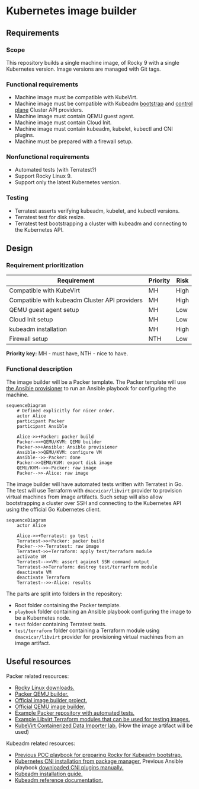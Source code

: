 # Kubernetes image builder

## Requirements

### Scope

This repository builds a single machine image, of Rocky 9 with a single Kubernetes version.
Image versions are managed with Git tags.

### Functional requirements

- Machine image must be compatible with KubeVirt.
- Machine image must be compatible with Kubeadm [bootstrap](https://github.com/kubernetes-sigs/cluster-api/tree/main/bootstrap/kubeadm) and [control plane](https://github.com/kubernetes-sigs/cluster-api/tree/main/controlplane/kubeadm) Cluster API providers.
- Machine image must contain QEMU guest agent.
- Machine image must contain Cloud Init.
- Machine image must contain kubeadm, kubelet, kubectl and CNI plugins.
- Machine must be prepared with a firewall setup.

### Nonfunctional requirements

- Automated tests (with Terratest?)
- Support Rocky Linux 9.
- Support only the latest Kubernetes version.

### Testing

- Terratest asserts verifying kubeadm, kubelet, and kubectl versions.
- Terratest test for disk resize.
- Terratest test bootstrapping a cluster with kubeadm and connecting to the Kubernetes API.

## Design

### Requirement prioritization

| Requirement                                   | Priority | Risk |
| --------------------------------------------- | -------- | ---- |
| Compatible with KubeVirt                      | MH       | High |
| Compatible with kubeadm Cluster API providers | MH       | High |
| QEMU guest agent setup                        | MH       | Low  |
| Cloud Init setup                              | MH       | Low  |
| kubeadm installation                          | MH       | High |
| Firewall setup                                | NTH      | Low  |

**Priority key:** MH - must have, NTH - nice to have.

### Functional description

The image builder will be a Packer template.
The Packer template will use [the Ansible provisioner](https://developer.hashicorp.com/packer/integrations/hashicorp/ansible/latest/components/provisioner/ansible) to run an Ansible playbook for configuring the machine.

```mermaid
sequenceDiagram
    # Defined explicitly for nicer order.
    actor Alice
    participant Packer
    participant Ansible

    Alice->>+Packer: packer build
    Packer->>+QEMU/KVM: QEMU builder
    Packer->>+Ansible: Ansible provisioner
    Ansible->>QEMU/KVM: configure VM
    Ansible-->>-Packer: done
    Packer->>QEMU/KVM: export disk image
    QEMU/KVM-->>-Packer: raw image
    Packer-->>-Alice: raw image
```

The image builder will have automated tests written with Terratest in Go.
The test will use Terraform with `dmacvicar/libvirt` provider to provision virtual machines from image artifacts.
Such setup will also allow bootstrapping a cluster over SSH and connecting to the Kubernetes API using the official Go Kubernetes client.

```mermaid
sequenceDiagram
    actor Alice

    Alice->>+Terratest: go test .
    Terratest->>+Packer: packer build
    Packer-->>-Terratest: raw image
    Terratest->>+Terraform: apply test/terraform module
    activate VM
    Terratest-->>VM: assert against SSH command output
    Terratest->>Terraform: destroy test/terrarform module
    deactivate VM
    deactivate Terraform
    Terratest-->>-Alice: results
```

The parts are split into folders in the repository:

- Root folder containing the Packer template.
- `playbook` folder containing an Ansible playbook configuring the image to be a Kubernetes node.
- `test` folder containing Terratest tests.
- `test/terraform` folder containing a Terraform module using `dmacvicar/libvirt` provider for provisioning virtual machines from an image artifact.

## Useful resources

Packer related resources:

- [Rocky Linux downloads.](https://rockylinux.org/download)
- [Packer QEMU builder.](https://developer.hashicorp.com/packer/integrations/hashicorp/qemu/latest/components/builder/qemu)
- [Official image builder project.](https://github.com/kubernetes-sigs/image-builder)
- [Official QEMU image builder.](https://github.com/kubernetes-sigs/image-builder/tree/main/images/capi/packer/qemu)
- [Example Packer repository with automated tests.](https://git.houseofkummer.com/homelab/devops/packer-alpine)
- [Example Libvirt Terraform modules that can be used for testing images.](https://git.houseofkummer.com/Lior/terraform-libvirt-images/-/tree/main?ref_type=heads)
- [KubeVirt Containerized Data Importer lab.](https://kubevirt.io/labs/kubernetes/lab2.html) (How the image artifact will be used)

Kubeadm related resources:

- [Previous POC playbook for preparing Rocky for Kubeadm bootstrap.](https://git.houseofkummer.com/Lior/terraform-libvirt/-/blob/b7241fe100e6f6e5981ce13948d471b83d5325f3/playbook/main.yml)
- [Kubernetes CNI installation from package manager.](https://github.com/kubernetes-sigs/image-builder/blob/main/images/capi/ansible/roles/kubernetes/tasks/redhat.yml#L34) Previous Ansible playbook [downloaded CNI plugins manually.](https://git.houseofkummer.com/Lior/terraform-libvirt/-/blob/b7241fe100e6f6e5981ce13948d471b83d5325f3/playbook/main.yml#L85-102)
- [Kubeadm installation guide.](https://kubernetes.io/docs/setup/production-environment/tools/kubeadm/install-kubeadm/)
- [Kubeadm reference documentation.](https://kubernetes.io/docs/reference/setup-tools/kubeadm/)
